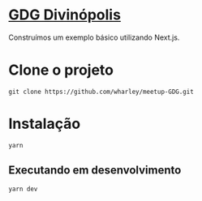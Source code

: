 # [GDG Divinópolis](https://www.meetup.com/pt-BR/GDG-Divinopolis/)
  Construímos um exemplo básico utilizando Next.js.

# Clone o projeto
```
git clone https://github.com/wharley/meetup-GDG.git
```
# Instalação
```
yarn
```
## Executando em desenvolvimento
```
yarn dev
```
